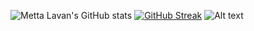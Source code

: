 ![Metta Lavan's GitHub stats](https://github-readme-stats.vercel.app/api?username=lavanmetta&show_icons=true&theme=radical)
[![GitHub Streak](https://github-readme-streak-stats.herokuapp.com/?user=lavanmetta)](https://git.io/streak-stats)
![Alt text](https://spotify-recently-played-readme.vercel.app/api?user=a8o4woci8zkcozjqg0l63257g&count={1})

